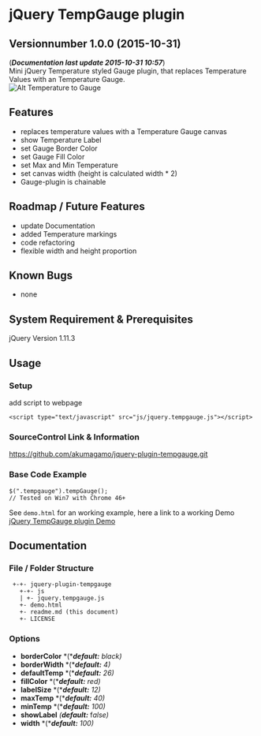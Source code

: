 # jQuery TempGauge plugin
## Versionnumber 1.0.0 (2015-10-31) 
(***Documentation last update 2015-10-31 10:57***)  
Mini jQuery Temperature styled Gauge plugin, that replaces Temperature Values with an Temperature Gauge.  
![Alt Temperature to Gauge](https://raw.githubusercontent.com/akumagamo/jquery-plugin-tempGauge/master/readme/tempgauge-plugin-screenshot.png "Temperature to Gauge")

## Features
* replaces temperature values with a Temperature Gauge canvas
* show Temperature Label
* set Gauge Border Color
* set Gauge Fill Color
* set Max and Min Temperature
* set canvas width (height is calculated width * 2)
* Gauge-plugin is chainable

## Roadmap / Future Features
* update Documentation
* added Temperature markings 
* code refactoring
* flexible width and height proportion

## Known Bugs
* none 

## System Requirement & Prerequisites
jQuery Version 1.11.3

## Usage

### Setup
add script to webpage
    
	<script type="text/javascript" src="js/jquery.tempgauge.js"></script>

### SourceControl Link & Information
https://github.com/akumagamo/jquery-plugin-tempgauge.git

### Base Code Example

	$(".tempgauge").tempGauge();
	// Tested on Win7 with Chrome 46+

See ```demo.html``` for an working example, here a link to a working Demo [jQuery TempGauge plugin Demo](https://rawgit.com/akumagamo/jquery-plugin-tempgauge/master/demo.html)

## Documentation

### File / Folder Structure 
     +-+- jquery-plugin-tempgauge
	   +-+- js
	   | +- jquery.tempgauge.js
	   +- demo.html
       +- readme.md (this document)
	   +- LICENSE 
	  
### Options
* **borderColor** *(****default:*** *black)*
* **borderWidth** *(****default:*** *4)*
* **defaultTemp**  *(****default:*** *26)*
* **fillColor**  *(****default:*** *red)*
* **labelSize**  *(****default:*** *12)*
* **maxTemp**  *(****default:*** *40)*
* **minTemp**  *(****default:*** *100)*
* **showLabel**  *(**default:*** f*alse)*
* **width** *(****default:*** *100)*



